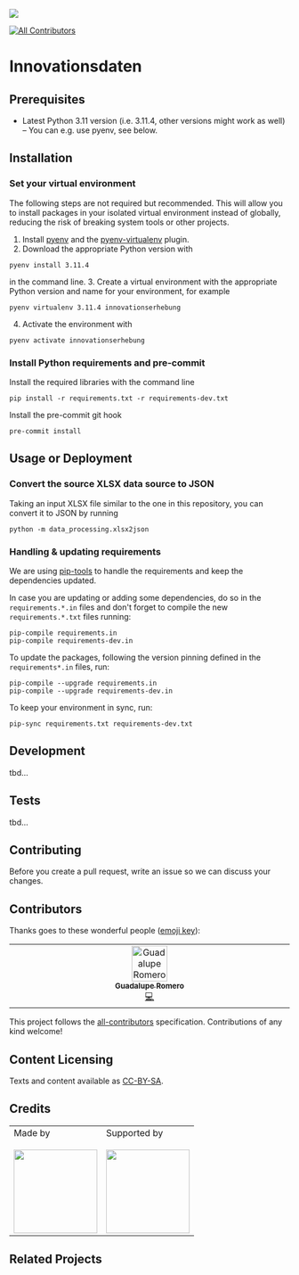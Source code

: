 ![](https://img.shields.io/badge/Built%20with%20%E2%9D%A4%EF%B8%8F-at%20Technologiestiftung%20Berlin-blue)

<!-- ALL-CONTRIBUTORS-BADGE:START - Do not remove or modify this section -->
[![All Contributors](https://img.shields.io/badge/all_contributors-2-orange.svg?style=flat-square)](#contributors-)
<!-- ALL-CONTRIBUTORS-BADGE:END -->

# Innovationsdaten

## Prerequisites

- Latest Python 3.11 version (i.e. 3.11.4, other versions might work as well) – You can e.g. use pyenv, see below.

## Installation

### Set your virtual environment

The following steps are not required but recommended. This will allow you to install packages in your isolated virtual environment instead of globally, reducing the risk of breaking system tools or other projects.

1. Install [pyenv](https://github.com/pyenv/pyenv) and the [pyenv-virtualenv](https://github.com/pyenv/pyenv-virtualenv) plugin.
2. Download the appropriate Python version with
```shell
pyenv install 3.11.4
```
in the command line.
3. Create a virtual environment with the appropriate Python version and name for your environment, for example
```shell
pyenv virtualenv 3.11.4 innovationserhebung
```
4. Activate the environment with
```shell
pyenv activate innovationserhebung
```


### Install Python requirements and pre-commit

Install the required libraries with the command line
```shell
pip install -r requirements.txt -r requirements-dev.txt
```

Install the pre-commit git hook
```shell
pre-commit install
```

## Usage or Deployment

### Convert the source XLSX data source to JSON

Taking an input XLSX file similar to the one in this repository, you can convert it to
JSON by running
```shell
python -m data_processing.xlsx2json
```

### Handling & updating requirements

We are using [pip-tools](https://pip-tools.readthedocs.io/en/latest/) to handle the
requirements and keep the dependencies updated.

In case you are updating or adding some dependencies, do so in the `requirements.*.in`
files and don't forget to compile the new `requirements.*.txt` files running:
```shell
pip-compile requirements.in
pip-compile requirements-dev.in
```

To update the packages, following the version pinning defined in the
`requirements*.in` files, run:
```shell
pip-compile --upgrade requirements.in
pip-compile --upgrade requirements-dev.in
```

To keep your environment in sync, run:
```shell
pip-sync requirements.txt requirements-dev.txt
```

## Development

tbd...

## Tests

tbd...

## Contributing

Before you create a pull request, write an issue so we can discuss your changes.

## Contributors

Thanks goes to these wonderful people ([emoji key](https://allcontributors.org/docs/en/emoji-key)):

<!-- ALL-CONTRIBUTORS-LIST:START - Do not remove or modify this section -->
<!-- prettier-ignore-start -->
<!-- markdownlint-disable -->
<table>
  <tbody>
    <tr>
      <td align="center" valign="top" width="14.28%"><a href="https://github.com/guadiromero"><img src="https://avatars.githubusercontent.com/u/guadiromero" width="64px;" alt="Guadalupe Romero"/><br /><sub><b>Guadalupe Romero</b></sub></a><br /><a href="https://github.com/technologiestiftung/innovationsdaten/commits?author=guadiromero" title="Code">💻</a></td>
    </tr>
  </tbody>
</table>

<!-- markdownlint-restore -->
<!-- prettier-ignore-end -->

<!-- ALL-CONTRIBUTORS-LIST:END -->

This project follows the [all-contributors](https://github.com/all-contributors/all-contributors) specification. Contributions of any kind welcome!

## Content Licensing

Texts and content available as [CC-BY-SA](https://creativecommons.org/licenses/by-sa/4.0/).

## Credits

<table>
  <tr>
    <td>
      Made by  <a href="https://www.technologiestiftung-berlin.de/">
        <br />
        <br />
        <img width="150" src="https://logos.citylab-berlin.org/logo-technologiestiftung-berlin-de.svg" />
      </a>
    </td>
    <td>
      Supported by <a href="https://www.berlin.de/">
        <br />
        <br />
        <img width="150" src="https://logos.citylab-berlin.org/logo-berlin.svg" />
      </a>
    </td>
  </tr>
</table>

## Related Projects
